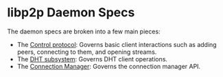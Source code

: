 # libp2p Daemon Specs

The daemon specs are broken into a few main pieces:

- The [Control protocol](CONTROL.md): Governs basic client interactions such as
  adding peers, connecting to them, and opening streams.
- The [DHT subsystem](DHT.md): Governs DHT client operations.
- The [Connection Manager](CM.md): Governs the connection manager API.

